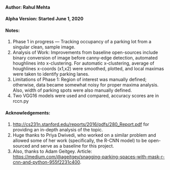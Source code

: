 #### Author: Rahul Mehta
#### Alpha Version: Started June 1, 2020
#### Notes:
1. Phase 1 in progress — Tracking occupancy of a parking lot from a singular clean, sample image.
2. Analysis of Work: Improvements from baseline open-sources include  binary conversion of image before canny-edge detection, automated houghlines into x-clustering. For automatic x-clustering, average of houghlines x-coords (x1,x2) were  smoothed, plotted, and local maximas were taken to identify parking lanes.
3. Limitations of Phase 1: Region of interest was manually defined; otherwise, data became somewhat noisy for proper maxima analysis. Also, width of parking spots were also manually defined.
4. Two VGG16 models were used and compared, accuracy scores are in rccn.py
#### Acknowledgements:
1. http://cs231n.stanford.edu/reports/2016/pdfs/280_Report.pdf for providing an in-depth analysis of the topic.
2. Huge thanks to Priya Dwivedi, who worked on a similar problem and allowed some of her work (specifically, the R-CNN model) to be open-sourced and serve as a baseline for this project. 
3.  Also, thanks to Adam Geitgey. Article: https://medium.com/@ageitgey/snagging-parking-spaces-with-mask-r-cnn-and-python-955f2231c400.
